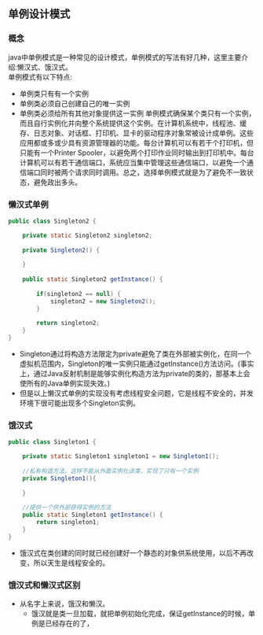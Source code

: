 ## 单例设计模式
### 概念
java中单例模式是一种常见的设计模式，单例模式的写法有好几种，这里主要介绍:懒汉式、饿汉式。  
单例模式有以下特点:
- 单例类只有有一个实例
- 单例类必须自己创建自己的唯一实例
- 单例类必须给所有其他对象提供这一实例
单例模式确保某个类只有一个实例，而且自行实例化并向整个系统提供这个实例。在计算机系统中，线程池、缓存、日志对象、对话框、打印机、显卡的驱动程序对象常被设计成单例。这些应用都或多或少具有资源管理器的功能。每台计算机可以有若干个打印机，但只能有一个Printer Spooler，以避免两个打印作业同时输出到打印机中。每台计算机可以有若干通信端口，系统应当集中管理这些通信端口，以避免一个通信端口同时被两个请求同时调用。总之，选择单例模式就是为了避免不一致状态，避免政出多头。  
### 懒汉式单例
```java
public class Singleton2 {

	private static Singleton2 singleton2;
	
	private Singleton2() {
		
	}
	
	public static Singleton2 getInstance() {
		
		if(singleton2 == null) {
			singleton2 = new Singleton2();
		}
		
		return singleton2;
	}
}
```
- Singleton通过将构造方法限定为private避免了类在外部被实例化，在同一个虚拟机范围内，Singleton的唯一实例只能通过getInstance()方法访问。(事实上，通过Java反射机制是能够实例化构造方法为private的类的，那基本上会使所有的Java单例实现失效。)  
- 但是以上懒汉式单例的实现没有考虑线程安全问题，它是线程不安全的，并发环境下很可能出现多个Singleton实例。  
### 饿汉式
```java
public class Singleton1 {

	private static Singleton1 singleton1 = new Singleton1();
	
	//私有构造方法，这样不能从外面实例化该类，实现了只有一个实例
	private Singleton1(){
		
	}
	
	//提供一个供外部获得实例的方法
	public static Singleton1 getInstance() {
		return singleton1;
	}
}
```
- 饿汉式在类创建的同时就已经创建好一个静态的对象供系统使用，以后不再改变，所以天生是线程安全的。
### 饿汉式和懒汉式区别
- 从名字上来说，饿汉和懒汉。
    - 饿汉就是类一旦加载，就把单例初始化完成，保证getInstance的时候，单例是已经存在的了，

